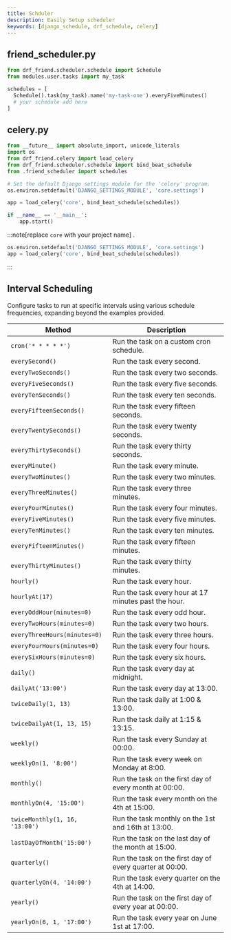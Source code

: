 ```yaml
---
title: Schduler
description: Easily Setup scheduler
keywords: [django_schedule, drf_schedule, celery]
---
```



## friend_scheduler.py

```python title="{project}/friend_scheduler.py"
from drf_friend.scheduler.schedule import Schedule
from modules.user.tasks import my_task

schedules = [
  Schedule().task(my_task).name('my-task-one').everyFiveMinutes()
  # your schedule add here
]
```

## celery.py

```python title="{project}/celery.py"
from __future__ import absolute_import, unicode_literals
import os
from drf_friend.celery import load_celery
from drf_friend.scheduler.schedule import bind_beat_schedule
from .friend_scheduler import schedules

# Set the default Django settings module for the 'celery' program.
os.environ.setdefault('DJANGO_SETTINGS_MODULE', 'core.settings')

app = load_celery('core', bind_beat_schedule(schedules))

if __name__ == '__main__':
    app.start()
```

:::note[replace `core` with your project name]
.
```python
os.environ.setdefault('DJANGO_SETTINGS_MODULE', 'core.settings')
app = load_celery('core', bind_beat_schedule(schedules))
```
:::

## Interval Scheduling
Configure tasks to run at specific intervals using various schedule frequencies, expanding beyond the examples provided.

| Method                   | Description                                       |
|--------------------------|---------------------------------------------------|
| `cron('* * * * *')`      | Run the task on a custom cron schedule.           |
| `everySecond()`          | Run the task every second.                        |
| `everyTwoSeconds()`      | Run the task every two seconds.                   |
| `everyFiveSeconds()`     | Run the task every five seconds.                  |
| `everyTenSeconds()`      | Run the task every ten seconds.                   |
| `everyFifteenSeconds()`  | Run the task every fifteen seconds.               |
| `everyTwentySeconds()`   | Run the task every twenty seconds.                |
| `everyThirtySeconds()`   | Run the task every thirty seconds.                |
| `everyMinute()`          | Run the task every minute.                        |
| `everyTwoMinutes()`      | Run the task every two minutes.                   |
| `everyThreeMinutes()`    | Run the task every three minutes.                 |
| `everyFourMinutes()`     | Run the task every four minutes.                  |
| `everyFiveMinutes()`     | Run the task every five minutes.                  |
| `everyTenMinutes()`      | Run the task every ten minutes.                   |
| `everyFifteenMinutes()`  | Run the task every fifteen minutes.               |
| `everyThirtyMinutes()`   | Run the task every thirty minutes.                |
| `hourly()`               | Run the task every hour.                          |
| `hourlyAt(17)`           | Run the task every hour at 17 minutes past the hour.|
| `everyOddHour(minutes=0)`| Run the task every odd hour.                      |
| `everyTwoHours(minutes=0)`| Run the task every two hours.                     |
| `everyThreeHours(minutes=0)`| Run the task every three hours.                   |
| `everyFourHours(minutes=0)` | Run the task every four hours.                    |
| `everySixHours(minutes=0)`  | Run the task every six hours.                     |
| `daily()`                | Run the task every day at midnight.               |
| `dailyAt('13:00')`       | Run the task every day at 13:00.                  |
| `twiceDaily(1, 13)`      | Run the task daily at 1:00 & 13:00.               |
| `twiceDailyAt(1, 13, 15)`| Run the task daily at 1:15 & 13:15.               |
| `weekly()`               | Run the task every Sunday at 00:00.               |
| `weeklyOn(1, '8:00')`    | Run the task every week on Monday at 8:00.       |
| `monthly()`              | Run the task on the first day of every month at 00:00.|
| `monthlyOn(4, '15:00')`  | Run the task every month on the 4th at 15:00.     |
| `twiceMonthly(1, 16, '13:00')`| Run the task monthly on the 1st and 16th at 13:00.|
| `lastDayOfMonth('15:00')`| Run the task on the last day of the month at 15:00.|
| `quarterly()`            | Run the task on the first day of every quarter at 00:00.|
| `quarterlyOn(4, '14:00')`| Run the task every quarter on the 4th at 14:00.   |
| `yearly()`               | Run the task on the first day of every year at 00:00.|
| `yearlyOn(6, 1, '17:00')`| Run the task every year on June 1st at 17:00.      |

